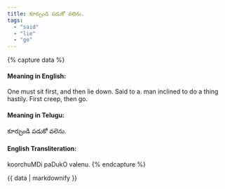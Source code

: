 ```yaml
---
title: కూర్చుండి పడుకో వలెను.
tags:
  - "said"
  - "lie"
  - "go"
---
```


{% capture data %}
#### Meaning in English:
One must sit first, and then lie down.
Said to a. man inclined to do a thing hastily.
First creep, then go.

#### Meaning in Telugu:
కూర్చుండి పడుకో వలెను.

#### English Transliteration:
koorchuMDi paDukO valenu.
{% endcapture %}

{{ data | markdownify }}

